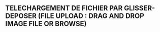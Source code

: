 ## TELECHARGEMENT DE FICHIER PAR GLISSER-DEPOSER (FILE UPLOAD : DRAG AND DROP IMAGE FILE OR BROWSE)
